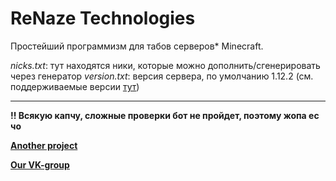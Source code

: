 # ReNaze Technologies
Простейший программизм для табов серверов* Minecraft.

*nicks.txt*: тут находятся ники, которые можно дополнить/сгенерировать через генератор
*version.txt*: версия сервера, по умолчанию 1.12.2 (см. поддерживаемые версии [тут](https://github.com/PrismarineJS/mineflayer))

---

**!! Всякую капчу, сложные проверки бот не пройдет, поэтому жопа ес чо**

[**Another project**](https://github.com/FluffyTale/minecorpfarmer)

[**Our VK-group**](https://vk.com/renaze)
